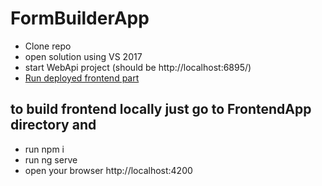 # FormBuilderApp
* Clone repo
* open solution using VS 2017
* start WebApi project (should be http://localhost:6895/)
* [Run deployed frontend part](https://dohly.github.io/formbuilder-app/)

## to build frontend locally just go to FrontendApp directory and
* run npm i
* run ng serve
* open your browser http://localhost:4200

